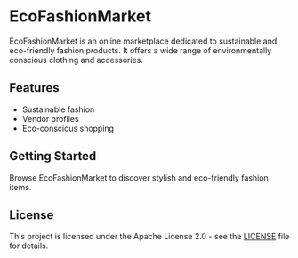 # EcoFashionMarket

EcoFashionMarket is an online marketplace dedicated to sustainable and eco-friendly fashion products. It offers a wide range of environmentally conscious clothing and accessories.

## Features
- Sustainable fashion
- Vendor profiles
- Eco-conscious shopping

## Getting Started
Browse EcoFashionMarket to discover stylish and eco-friendly fashion items.

## License
This project is licensed under the Apache License 2.0 - see the [LICENSE](LICENSE) file for details.
